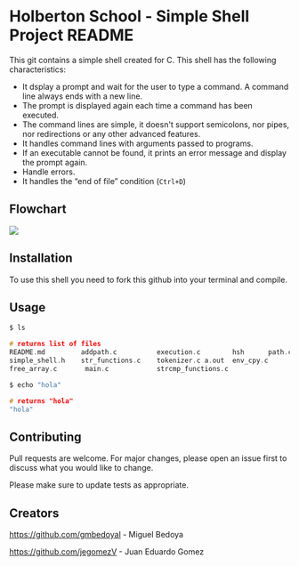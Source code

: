 # Holberton School - Simple Shell Project README


This git contains a simple shell created for C. This shell has the following characteristics:

-   It dsplay a prompt and wait for the user to type a command. A command line always ends with a new line.
-   The prompt is displayed again each time a command has been executed.
-   The command lines are simple, it doesn't support semicolons, nor pipes, nor redirections or any other advanced features.
-   It handles command lines with arguments passed to programs.
-   If an executable cannot be found, it prints an error message and display the prompt again.
-   Handle errors.
-   It handles the “end of file” condition (`Ctrl+D`)

## Flowchart

<img src= "https://i.imgur.com/WX9vuk9.jpeg">

## Installation

To use this shell you need to fork this github into your terminal and compile.


## Usage

```c
$ ls

# returns list of files
README.md         addpath.c          execution.c        hsh      path.c
simple_shell.h    str_functions.c    tokenizer.c a.out  env_cpy.c
free_array.c       main.c            strcmp_functions.c

$ echo "hola"

# returns "hola"
"hola"
```

## Contributing

Pull requests are welcome. For major changes, please open an issue first
to discuss what you would like to change.

Please make sure to update tests as appropriate.

## Creators

https://github.com/gmbedoyal - Miguel Bedoya

https://github.com/jegomezV - Juan Eduardo Gomez
